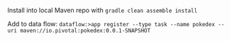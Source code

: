 Install into local Maven repo with `gradle clean assemble install`

Add to data flow:
`dataflow:>app register --type task --name pokedex --uri maven://io.pivotal:pokedex:0.0.1-SNAPSHOT`